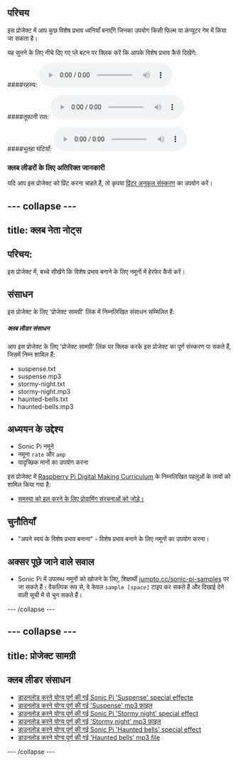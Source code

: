 ## परिचय

इस प्रोजेक्ट में आप कुछ विशेष प्रभाव ध्वनियाँ बनाएँगे जिनका उपयोग किसी फिल्म या कंप्यूटर गेम में किया जा सकता है।

<div id="audio-preview" class="pdf-hidden">
  यह सुनने के लिए नीचे दिए गए प्ले बटन पर क्लिक करें कि आपके विशेष प्रभाव कैसे दिखेंगे: 
  
  ####रहस्य: <audio controls preload> <source src="resources/suspense.mp3" type="audio/mpeg"> आपका ब्राउज़र <code>audio</code> तत्व का समर्थन नहीं करता है। </audio> 
  
  ####तूफानी रात: <audio controls preload> <source src="resources/stormy-night.mp3" type="audio/mpeg"> आपका ब्राउज़र <code>audio</code> तत्व का समर्थन नहीं करता है। </audio> 
  
  ####भुतहा घंटियाँ: <audio controls preload> <source src="resources/haunted-bells.mp3" type="audio/mpeg"> आपका ब्राउज़र <code>audio</code> तत्व का समर्थन नहीं करता है। </audio>
</div>

### क्लब लीडरों के लिए अतिरिक्त जानकारी

यदि आप इस प्रोजेक्ट को प्रिंट करना चाहते हैं, तो कृपया [प्रिंटर अनुकूल संस्करण](https://projects.raspberrypi.org/hi-IN/projects/special-effects/print) का उपयोग करें।

--- collapse ---
---
title: क्लब नेता नोट्स
---

## परिचय:

इस प्रोजेक्ट में, बच्चे सीखेंगे कि विशेष प्रभाव बनाने के लिए नमूनों में हेरफेर कैसे करें।

## संसाधन

इस प्रोजेक्ट के लिए 'प्रोजेक्ट सामग्री' लिंक में निम्नलिखित संसाधन सम्मिलित हैं:

##### क्लब लीडर संसाधन

आप इस प्रोजेक्ट के लिए 'प्रोजेक्ट सामग्री' लिंक पर क्लिक करके इस प्रोजेक्ट का पूर्ण संस्करण पा सकते हैं, जिसमें निम्न शामिल हैं:

* suspense.txt
* suspense.mp3
* stormy-night.txt
* stormy-night.mp3
* haunted-bells.txt
* haunted-bells.mp3

## अध्ययन के उद्देश्य

* Sonic Pi नमूने
* नमूना `rate` और `amp`
* यादृच्छिक मानों का उपयोग करना

इस प्रोजेक्ट में [Raspberry Pi Digital Making Curriculum](http://rpf.io/curriculum) के निम्नलिखित पहलुओं के तत्वों को शामिल किया गया है:

* [समस्या को हल करने के लिए प्रोग्रामिंग संरचनाओं को जोड़े।](https://www.raspberrypi.org/curriculum/programming/builder)

## चुनौतियाँ

* "अपने स्वयं के विशेष प्रभाव बनाना" - विशेष प्रभाव बनाने के लिए नमूनों का उपयोग करना।

## अक्सर पूछे जाने वाले सवाल

* Sonic Pi में उपलब्ध नमूनों को खोजने के लिए, शिक्षार्थी [jumpto.cc/sonic-pi-samples](http://jumpto.cc/sonic-pi-samples) पर जा सकते हैं। वैकल्पिक रूप से, वे केवल `sample [space]` टाइप कर सकते हैं और दिखाई देने वाली सूची में से चुन सकते हैं।

--- /collapse ---

--- collapse ---
---
title: प्रोजेक्ट सामग्री
---

## क्लब लीडर संसाधन

* [डाउनलोड करने योग्य पूर्ण की गई Sonic Pi 'Suspense' special effecte](resources/suspense.txt)
* [डाउनलोड करने योग्य पूर्ण की गई 'Suspense' mp3 फ़ाइल](resources/suspense.mp3)
* [डाउनलोड करने योग्य पूर्ण की गई Sonic Pi 'Stormy night' special effect](resources/stormy-night.txt)
* [डाउनलोड करने योग्य पूर्ण की गई 'Stormy night' mp3 फ़ाइल](resources/stormy-night.mp3)
* [डाउनलोड करने योग्य पूर्ण की गई Sonic Pi 'Haunted bells' special effect](resources/haunted-bells.txt)
* [डाउनलोड करने योग्य पूर्ण की गई 'Haunted bells' mp3 file](resources/haunted-bells.mp3)

--- /collapse ---